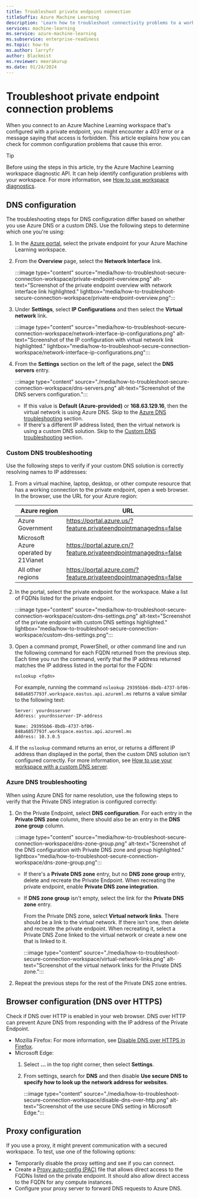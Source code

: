 ```yaml
---
title: Troubleshoot private endpoint connection
titleSuffix: Azure Machine Learning
description: 'Learn how to troubleshoot connectivity problems to a workspace that is configured with a private endpoint.'
services: machine-learning
ms.service: azure-machine-learning
ms.subservice: enterprise-readiness
ms.topic: how-to
ms.author: larryfr
author: Blackmist
ms.reviewer: meerakurup
ms.date: 01/24/2024
---
```


# Troubleshoot private endpoint connection problems

When you connect to an Azure Machine Learning workspace that's configured with a private endpoint, you might encounter a *403* error or a message saying that access is forbidden. This article explains how you can check for common configuration problems that cause this error.

> [!TIP]
> Before using the steps in this article, try the Azure Machine Learning workspace diagnostic API. It can help identify configuration problems with your workspace. For more information, see [How to use workspace diagnostics](how-to-workspace-diagnostic-api.md).

## DNS configuration

The troubleshooting steps for DNS configuration differ based on whether you use Azure DNS or a custom DNS. Use the following steps to determine which one you're using:

1. In the [Azure portal](https://portal.azure.com), select the private endpoint for your Azure Machine Learning workspace.

1. From the **Overview** page, select the **Network Interface** link.

    :::image type="content" source="media/how-to-troubleshoot-secure-connection-workspace/private-endpoint-overview.png" alt-text="Screenshot of the private endpoint overview with network interface link highlighted." lightbox="media/how-to-troubleshoot-secure-connection-workspace/private-endpoint-overview.png":::

1. Under **Settings**, select **IP Configurations** and then select the **Virtual network** link.

    :::image type="content" source="media/how-to-troubleshoot-secure-connection-workspace/network-interface-ip-configurations.png" alt-text="Screenshot of the IP configuration with virtual network link highlighted." lightbox="media/how-to-troubleshoot-secure-connection-workspace/network-interface-ip-configurations.png":::

1. From the **Settings** section on the left of the page, select the **DNS servers** entry.

    :::image type="content" source="./media/how-to-troubleshoot-secure-connection-workspace/dns-servers.png" alt-text="Screenshot of the DNS servers configuration.":::

    * If this value is **Default (Azure-provided)** or **168.63.129.16**, then the virtual network is using Azure DNS. Skip to the [Azure DNS troubleshooting](#azure-dns-troubleshooting) section.
    * If there's a different IP address listed, then the virtual network is using a custom DNS solution. Skip to the [Custom DNS troubleshooting](#custom-dns-troubleshooting) section.

### Custom DNS troubleshooting

Use the following steps to verify if your custom DNS solution is correctly resolving names to IP addresses:

1. From a virtual machine, laptop, desktop, or other compute resource that has a working connection to the private endpoint, open a web browser. In the browser, use the URL for your Azure region:

    | Azure region | URL |
    | ----- | ----- |
    | Azure Government | <https://portal.azure.us/?feature.privateendpointmanagedns=false> |
    | Microsoft Azure operated by 21Vianet | <https://portal.azure.cn/?feature.privateendpointmanagedns=false> |
    | All other regions | <https://portal.azure.com/?feature.privateendpointmanagedns=false> |

1. In the portal, select the private endpoint for the workspace. Make a list of FQDNs listed for the private endpoint.

    :::image type="content" source="media/how-to-troubleshoot-secure-connection-workspace/custom-dns-settings.png" alt-text="Screenshot of the private endpoint with custom DNS settings highlighted." lightbox="media/how-to-troubleshoot-secure-connection-workspace/custom-dns-settings.png":::

1. Open a command prompt, PowerShell, or other command line and run the following command for each FQDN returned from the previous step. Each time you run the command, verify that the IP address returned matches the IP address listed in the portal for the FQDN:

    `nslookup <fqdn>`

    For example, running the command `nslookup 29395bb6-8bdb-4737-bf06-848a6857793f.workspace.eastus.api.azureml.ms` returns a value similar to the following text:

    ```output
    Server: yourdnsserver
    Address: yourdnsserver-IP-address

    Name: 29395bb6-8bdb-4737-bf06-848a6857793f.workspace.eastus.api.azureml.ms
    Address: 10.3.0.5
    ```

1. If the `nslookup` command returns an error, or returns a different IP address than displayed in the portal, then the custom DNS solution isn't configured correctly. For more information, see [How to use your workspace with a custom DNS server](how-to-custom-dns.md).

### Azure DNS troubleshooting

When using Azure DNS for name resolution, use the following steps to verify that the Private DNS integration is configured correctly:

1. On the Private Endpoint, select **DNS configuration**. For each entry in the **Private DNS zone** column, there should also be an entry in the **DNS zone group** column.

    :::image type="content" source="media/how-to-troubleshoot-secure-connection-workspace/dns-zone-group.png" alt-text="Screenshot of the DNS configuration with Private DNS zone and group highlighted." lightbox="media/how-to-troubleshoot-secure-connection-workspace/dns-zone-group.png":::

    * If there's a **Private DNS zone** entry, but no **DNS zone group** entry, delete and recreate the Private Endpoint. When recreating the private endpoint, enable **Private DNS zone integration**.
    * If **DNS zone group** isn't empty, select the link for the **Private DNS zone** entry.

        From the Private DNS zone, select **Virtual network links**. There should be a link to the virtual network. If there isn't one, then delete and recreate the private endpoint. When recreating it, select a Private DNS Zone linked to the virtual network or create a new one that is linked to it.

        :::image type="content" source="./media/how-to-troubleshoot-secure-connection-workspace/virtual-network-links.png" alt-text="Screenshot of the virtual network links for the Private DNS zone.":::

1. Repeat the previous steps for the rest of the Private DNS zone entries.

## Browser configuration (DNS over HTTPS)

Check if DNS over HTTP is enabled in your web browser. DNS over HTTP can prevent Azure DNS from responding with the IP address of the Private Endpoint.

* Mozilla Firefox: For more information, see [Disable DNS over HTTPS in Firefox](https://support.mozilla.org/en-US/kb/firefox-dns-over-https).
* Microsoft Edge:
    1. Select **...** in the top right corner, then select **Settings**.
    1. From settings, search for **DNS** and then disable **Use secure DNS to specify how to look up the network address for websites**.

        :::image type="content" source="./media/how-to-troubleshoot-secure-connection-workspace/disable-dns-over-http.png" alt-text="Screenshot of the use secure DNS setting in Microsoft Edge.":::

## Proxy configuration

If you use a proxy, it might prevent communication with a secured workspace. To test, use one of the following options:

* Temporarily disable the proxy setting and see if you can connect.
* Create a [Proxy auto-config (PAC)](https://wikipedia.org/wiki/Proxy_auto-config) file that allows direct access to the FQDNs listed on the private endpoint. It should also allow direct access to the FQDN for any compute instances.
* Configure your proxy server to forward DNS requests to Azure DNS.
